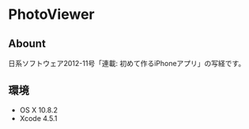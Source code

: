 PhotoViewer
===========

Abount
------

日系ソフトウェア2012-11号「連載: 初めて作るiPhoneアプリ」の写経です。

環境
----

* OS X 10.8.2
* Xcode 4.5.1
